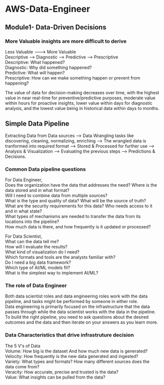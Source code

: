 # AWS-Data-Engineer

## Module1- Data-Driven Decisions
### More Valuable insights are more difficult to derive
Less Valuable ---> More Valuable  
Descriptive --> Diagnostic --> Predictive --> Prescriptive  
Descriptive: What happened?  
Diagnostic: Why did something happened?  
Predictive: What will happen?  
Prescriptive: How can we make something happen or prevent from happening?  

The value of data for decision-making decreases over time, with the highest value in near real-time for preventive/predictive purposes, moderate value within hours for proactive insights, lower value within days for diagnostic analysis, and the lowest value being in historical data within days to months.  

## Simple Data Pipeline
Extracting Data from Data sources --> Data Wrangling tasks like discovering, cleaning, normalizing, enriching --> The wrangled data is tranformed into required format --> Stored & Processed for further use --> Analysis & Visualization --> Evaluating the previous steps --> Predictions & Decisions.  

### Common Data pipeline questions
For Data Engineer,  
Does the organization have the data that addresses the need? Where is the data stored and in what format?  
Will I need to combine data from multiple sources?  
What is the type and quality of data? What will be the source of truth?  
What are the security requirements for this data? Who needs access to it and in what state?  
What types of mechanisms are needed to transfer the data from its locations into the pipeline?  
How much data is there, and how frequently is it updated or processed?  

For Data Scientist,  
What can the data tell me?  
How will I evaluate the results?  
What kind of visualization do I need?  
Which formats and tools are the analysts familiar with?  
Do I need a big data framework?  
Which type of AI/ML models fit?  
What is the simplest way to implement AI/ML?  

### The role of Data Engineer 
Both data scientist roles and data engineering roles work with the data pipeline, and tasks might be performed by someone in either role.  
Data engineering is primarily focused on the infrastructure that the data passes through while the data scientist works with the data in the pipeline.  
To build the right pipeline, you need to ask questions about the desired outcomes and the data and then iterate on your answers as you learn more.  

### Data Characteristics that drive infrastruture decision
The 5 V's of Data  
Volume: How big is the dataset And how much new data is generated?  
Velocity: How frequently is the new data generated and ingested?  
Variety: What types and formats? How many different sources does the data come from?  
Veracity: How accurate, precise and trusted is the data?  
Value: What insights can be pulled from the data?
